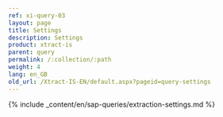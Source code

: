 ```yaml
---
ref: xi-query-03
layout: page
title: Settings
description: Settings
product: xtract-is
parent: query
permalink: /:collection/:path
weight: 4
lang: en_GB
old_url: /Xtract-IS-EN/default.aspx?pageid=query-settings
---
```



{% include _content/en/sap-queries/extraction-settings.md %}
